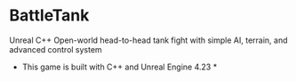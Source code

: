# BattleTank
Unreal C++ Open-world head-to-head tank fight with simple AI, terrain, and advanced control system

* This game is built with C++ and Unreal Engine 4.23 *
